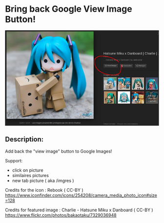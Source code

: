 # Bring back Google View Image Button!


![alt text](screenshot.png "Screenshot")


Description:
------------

Add back the "view image" button to Google Images!

Support:
- click on picture
- similaires pictures
- new tab picture ( aka /imgres )


Credits for the icon :
Rebook ( CC-BY )
https://www.iconfinder.com/icons/254208/camera_media_photo_icon#size=128

Credits for featured image :
Charlie - Hatsune Miku x Danboard ( CC-BY )
https://www.flickr.com/photos/bakaotaku/7329036948


